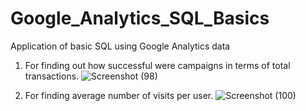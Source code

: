 # Google_Analytics_SQL_Basics
Application of basic SQL using Google Analytics data

1. For finding out how successful were campaigns in terms of total transactions.
![Screenshot (98)](https://user-images.githubusercontent.com/100706881/156223204-3fe6df49-a1d7-40d2-9d30-9e2c4ec475af.png)

2. For finding average number of visits per user.
![Screenshot (100)](https://user-images.githubusercontent.com/100706881/156224063-cfb7311e-aaf9-4457-be6d-8a51c4f5e423.png)


